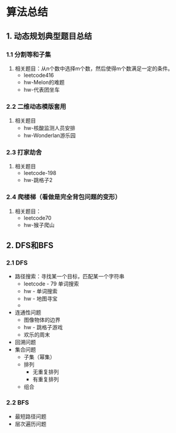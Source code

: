 # 算法总结

## 1. 动态规划典型题目总结

### 1.1 分割等和子集

1.    相关题目：从n个数中选择m个数，然后使得m个数满足一定的条件。
      -   leetcode416
      -   hw-Melon的难题
      -   hw-代表团坐车

### 2.2 二维动态模版套用

1.   相关题目
     -   hw-核酸监测人员安排
     -   hw-Wonderlan游乐园

### 2.3 打家劫舍

1.   相关题目
     -   leetcode-198
     -   hw-跳格子2

### 2.4 爬楼梯（看做是完全背包问题的变形）

1.   相关题目：
     -   leetcode70
     -   hw-猴子爬山



## 2. DFS和BFS

### 2.1 DFS

-   路径搜索：寻找某一个目标，匹配某一个字符串
    -   leetcode - 79 单词搜索
    -   hw - 单词搜索
    -   hw - 地图寻宝
    -   
-   连通性问题
    -   图像物体的边界
    -   hw - 跳格子游戏
    -   欢乐的周末
-   回溯问题
-   集合问题
    -   子集（幂集）
    -   排列
        -   无重复排列
        -   有重复排列
    -   组合

### 2.2 BFS

-   最短路径问题
-   层次遍历问题

